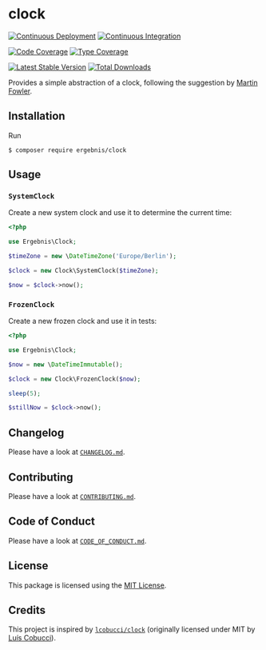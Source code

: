 # clock

[![Continuous Deployment](https://github.com/ergebnis/clock/workflows/Continuous%20Deployment/badge.svg)](https://github.com/ergebnis/clock/actions)
[![Continuous Integration](https://github.com/ergebnis/clock/workflows/Continuous%20Integration/badge.svg)](https://github.com/ergebnis/clock/actions)

[![Code Coverage](https://codecov.io/gh/ergebnis/clock/branch/master/graph/badge.svg)](https://codecov.io/gh/ergebnis/clock)
[![Type Coverage](https://shepherd.dev/github/ergebnis/clock/coverage.svg)](https://shepherd.dev/github/ergebnis/clock)

[![Latest Stable Version](https://poser.pugx.org/ergebnis/clock/v/stable)](https://packagist.org/packages/ergebnis/clock)
[![Total Downloads](https://poser.pugx.org/ergebnis/clock/downloads)](https://packagist.org/packages/ergebnis/clock)

Provides a simple abstraction of a clock, following the suggestion by [Martin Fowler](https://martinfowler.com/bliki/ClockWrapper.html).

## Installation

Run

```
$ composer require ergebnis/clock
```

## Usage

### `SystemClock`

Create a new system clock and use it to determine the current time:

```php
<?php

use Ergebnis\Clock;

$timeZone = new \DateTimeZone('Europe/Berlin');

$clock = new Clock\SystemClock($timeZone);

$now = $clock->now();
```

### `FrozenClock`

Create a new frozen clock and use it in tests:

```php
<?php

use Ergebnis\Clock;

$now = new \DateTimeImmutable();

$clock = new Clock\FrozenClock($now);

sleep(5);

$stillNow = $clock->now();
```

## Changelog

Please have a look at [`CHANGELOG.md`](CHANGELOG.md).

## Contributing

Please have a look at [`CONTRIBUTING.md`](.github/CONTRIBUTING.md).

## Code of Conduct

Please have a look at [`CODE_OF_CONDUCT.md`](https://github.com/ergebnis/.github/blob/master/CODE_OF_CONDUCT.md).

## License

This package is licensed using the [MIT License](LICENSE.md).

## Credits

This project is inspired by [`lcobucci/clock`](https://github.com/lcobucci/clock)
(originally licensed under MIT by [Luís Cobucci](https://github.com/lcobucci)).
